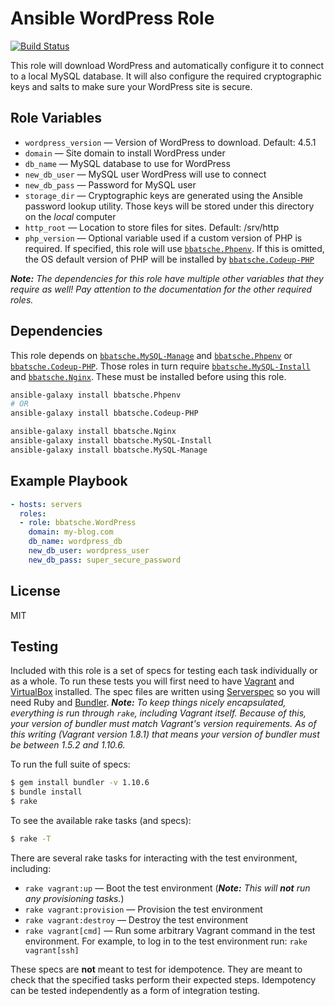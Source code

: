 Ansible WordPress Role
======================

[![Build Status](https://travis-ci.org/bbatsche/Ansible-WordPress-Role.svg?branch=master)](https://travis-ci.org/bbatsche/Ansible-WordPress-Role)

This role will download WordPress and automatically configure it to connect to a local MySQL database. It will also configure the required cryptographic keys and salts to make sure your WordPress site is secure.

Role Variables
--------------

- `wordpress_version` &mdash; Version of WordPress to download. Default: 4.5.1
- `domain` &mdash; Site domain to install WordPress under
- `db_name` &mdash; MySQL database to use for WordPress
- `new_db_user` &mdash; MySQL user WordPress will use to connect
- `new_db_pass` &mdash; Password for MySQL user
- `storage_dir` &mdash; Cryptographic keys are generated using the Ansible password lookup utility. Those keys will be stored under this directory on the *local* computer
- `http_root` &mdash; Location to store files for sites. Default: /srv/http
- `php_version` &mdash; Optional variable used if a custom version of PHP is required. If specified, this role will use [`bbatsche.Phpenv`](https://galaxy.ansible.com/bbatsche/Phpenv/). If this is omitted, the OS default version of PHP will be installed by [`bbatsche.Codeup-PHP`](https://galaxy.ansible.com/bbatsche/Codeup-PHP/)

_**Note:** The dependencies for this role have multiple other variables that they require as well! Pay attention to the documentation for the other required roles._

Dependencies
------------

This role depends on [`bbatsche.MySQL-Manage`](https://galaxy.ansible.com/bbatsche/MySQL-Manage/) and [`bbatsche.Phpenv`](https://galaxy.ansible.com/bbatsche/Phpenv/) or [`bbatsche.Codeup-PHP`](https://galaxy.ansible.com/bbatsche/Codeup-PHP/). Those roles in turn require [`bbatsche.MySQL-Install`](https://galaxy.ansible.com/bbatsche/MySQL-Install/) and [`bbatsche.Nginx`](https://galaxy.ansible.com/bbatsche/Nginx/). These must be installed before using this role.

```bash
ansible-galaxy install bbatsche.Phpenv
# OR
ansible-galaxy install bbatsche.Codeup-PHP

ansible-galaxy install bbatsche.Nginx
ansible-galaxy install bbatsche.MySQL-Install
ansible-galaxy install bbatsche.MySQL-Manage
```

Example Playbook
----------------

```yml
- hosts: servers
  roles:
  - role: bbatsche.WordPress
    domain: my-blog.com
    db_name: wordpress_db
    new_db_user: wordpress_user
    new_db_pass: super_secure_password
```

License
-------

MIT

Testing
-------

Included with this role is a set of specs for testing each task individually or as a whole. To run these tests you will first need to have [Vagrant](https://www.vagrantup.com/) and [VirtualBox](https://www.virtualbox.org/) installed. The spec files are written using [Serverspec](http://serverspec.org/) so you will need Ruby and [Bundler](http://bundler.io/). _**Note:** To keep things nicely encapsulated, everything is run through `rake`, including Vagrant itself. Because of this, your version of bundler must match Vagrant's version requirements. As of this writing (Vagrant version 1.8.1) that means your version of bundler must be between 1.5.2 and 1.10.6._

To run the full suite of specs:

```bash
$ gem install bundler -v 1.10.6
$ bundle install
$ rake
```

To see the available rake tasks (and specs):

```bash
$ rake -T
```

There are several rake tasks for interacting with the test environment, including:

- `rake vagrant:up` &mdash; Boot the test environment (_**Note:** This will **not** run any provisioning tasks._)
- `rake vagrant:provision` &mdash; Provision the test environment
- `rake vagrant:destroy` &mdash; Destroy the test environment
- `rake vagrant[cmd]` &mdash; Run some arbitrary Vagrant command in the test environment. For example, to log in to the test environment run: `rake vagrant[ssh]`

These specs are **not** meant to test for idempotence. They are meant to check that the specified tasks perform their expected steps. Idempotency can be tested independently as a form of integration testing.

